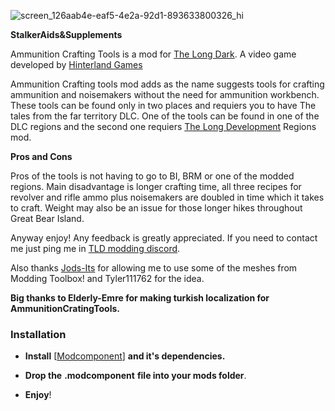![screen_126aab4e-eaf5-4e2a-92d1-893633800326_hi](https://github.com/user-attachments/assets/3a9f5f8c-8ed4-4e32-a71f-1e3202007e1a)

****StalkerAids&Supplements****

Ammunition Crafting Tools is a mod for [The Long Dark](https://www.thelongdark.com). 
A video game developed by [Hinterland Games](https://hinterlandgames.com/)

Ammunition Crafting tools mod adds as the name suggests tools for crafting ammunition and noisemakers without the need for ammunition workbench.
These tools can be found only in two places and requiers you to have The tales from the far territory DLC.
One of the tools can be found in one of the DLC regions and the second one requiers [The Long Development](https://discord.gg/97xM7k8nCH) Regions mod.

**Pros and Cons**

Pros of the tools is not having to go to BI, BRM or one of the modded regions.
Main disadvantage is longer crafting time, all three recipes for revolver and rifle ammo plus noisemakers are doubled in time
which it takes to craft. Weight may also be an issue for those longer hikes throughout Great Bear Island.

Anyway enjoy! Any feedback is greatly appreciated.
If you need to contact me just ping me in [TLD modding discord](https://discord.com/invite/nb2jQez).

Also thanks [Jods-Its](https://github.com/Jods-Its/Jods-Bountiful-Foraging) for allowing me to use some of the meshes from Modding Toolbox!
and Tyler111762 for the idea.

**Big thanks to Elderly-Emre for making turkish localization for AmmunitionCratingTools.**

### Installation

- **Install** [[Modcomponent](https://github.com/dommrogers/ModComponent/releases/tag/6.3.1)] **and it's dependencies.**

- **Drop the** **.modcomponent** **file into your mods folder**.
- **Enjoy**!
